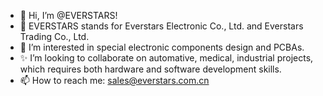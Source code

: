 - 👋 Hi, I’m @EVERSTARS!
- 💞️ EVERSTARS stands for Everstars Electronic Co., Ltd. and Everstars Trading Co., Ltd.
- 👀 I’m interested in special electronic components design and PCBAs.
- ✨ I’m looking to collaborate on automative, medical, industrial projects, which requires both hardware and software development skills.
- 📫 How to reach me: sales@everstars.com.cn
